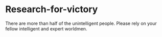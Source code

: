 # Research-for-victory
There are more than half of the unintelligent people. Please rely on your fellow intelligent and expert worldmen.
